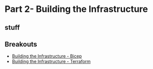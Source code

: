 # Part 2- Building the Infrastructure

## stuff

## Breakouts

- [Building the Infrastructure - Bicep](Part2-BuildingTheInfrastructure_bicep.md)
- [Building the Infrastructure - Terraform](Part2-BuildingTheInfrastructure_terraform.md)
